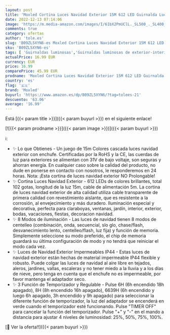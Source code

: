 ```yaml
---
layout: post
title: 'Moxled Cortina Luces Navidad Exterior 15M 612 LED Guirnalda Luces de Cascada Colores con Temporizador y función de Memoria  para Ventana Alero Balcon Navidad Decoracion'
date: 2022-12-13 07:14:06
image: 'https://m.media-amazon.com/images/I/61bX2PmUClL._SL500_._SL400_.jpg'
comments: true
category: ofertas
author: 'tole.es'
slug: 'B09ZL5XYN6-es Moxled Cortina Luces Navidad Exterior 15M 612 LED...'
sku: 'B09ZL5XYN6-es'
tags: [ 'Guirnaldas luminosas','Guirnaldas luminosas de exterior-interior','Iluminación','moxled','navidad','🇪🇸', ]
actualPrice: 16.99 EUR
currency: EUR
price: 16.99
comparePrice: 45.99 EUR
prodname: 'Moxled Cortina Luces Navidad Exterior 15M 612 LED Guirnalda Luces de Cascada Colores con Temporizador y función de Memoria  para Ventana Alero Balcon Navidad Decoracion'
country: 'es'
flag: '🇪🇸'
brand: 'Moxled'
buyurl: 'https://www.amazon.es/dp/B09ZL5XYN6/?tag=tolees-21'
descuento: '63.06'
average: '16.99'
---
```


Está [{{< param title >}}]({{< param buyurl >}}) en el siguiente enlace!

[![{{< param prodname >}}]({{< param image >}})]({{< param buyurl >}})

ℹ️:

- ✨ Lo que Obtienes - Un juego de 15m Colores cascada luces navidad exterior con enchufe. Certificadas por la RoHS y la CE, las cuerdas de luz para exteriores se alimentan con 31V de bajo voltaje, son seguras y ahorran energía. En cualquier caso sobre la calidad del producto, no dude en ponerse en contacto con nosotros, le responderemos en 24 horas. Nota: ¡Esta cortina de luces navidad exterior NO Prolongable!
- ✨ Cortina Luces Navidad Exterior - 612 LEDs de colores brillantes, total 102 gotas, longitud de la luz 15m, cable de alimentación 5m. La cortina de luces navidad exterior de alta calidad utiliza cable transparente de primera calidad con revestimiento aislante, que es resistente a la corrosión, al envejecimiento y más duradero. Iluminación especial y decorativa, perfecta para claraboyas, ventanas, jardín, interior, exterior, bodas, vacaciones, fiestas, decoracion navidad.
- ✨ 8 Modos de iluminación - Las luces de navidad tienen 8 modos de centelleo (combinación, onda, secuencial, slo glo, chase/flash, desvanecimiento lento, centelleo/flash, luz fija) y función de memoria. Simplemente seleccione su modo preferido, el chip de memoria guardará su última configuración de modo y no tendrá que reiniciar el modo cada vez.
- ✨ Luces de Navidad Exterior Impermeables IP44 - Estas luces de navidad exterior están hechas de material impermeable IP44 flexible y robusto. Puede colgar las luces de navidad al aire libre en tejados, aleros, jardines, vallas, escaleras y no tener miedo a la lluvia y a los días de nieve, pero tenga en cuenta que el enchufe no es impermeable, por favor mantenga el adaptador seco.
- ✨ 3 Función de Temporizador y Regulable - Pulse 6H (6h encendido 18h apagado), 8H (8h encendido 16h apagado), 6639H (6h encendido y luego 6h apagado, 3h encendido y 9h apagado) para seleccionar la diferente función de temporizador, la luz del adaptador se encenderá en verde cuando el temporizador esté funcionando. Pulse "TIMER OFF" para cancelar la función del temporizador. Pulse "+" y "-" en el mando a distancia para ajustar 4 niveles de luminosidad: 25%, 50%, 75%, 100%.

[🛒 Ver la oferta!!]({{< param buyurl >}})
